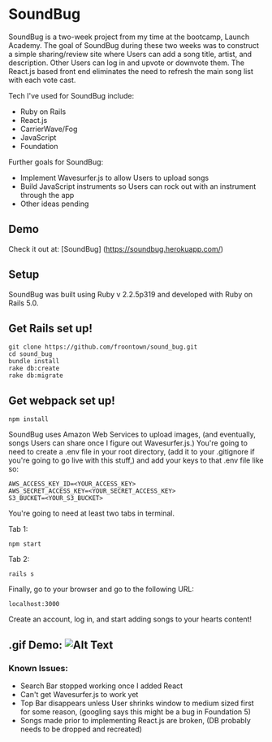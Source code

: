 # SoundBug

SoundBug is a two-week project from my time at the bootcamp, Launch Academy. The goal of SoundBug during these two weeks was to construct a simple sharing/review site where Users can add a song title, artist, and description. Other Users can log in and upvote or downvote them. The React.js based front end eliminates the need to refresh the main song list with each vote cast.

Tech I've used for SoundBug include:

* Ruby on Rails
* React.js
* CarrierWave/Fog
* JavaScript
* Foundation

Further goals for SoundBug:

* Implement Wavesurfer.js to allow Users to upload songs
* Build JavaScript instruments so Users can rock out with an instrument through the app
* Other ideas pending

## Demo

Check it out at: [SoundBug] (https://soundbug.herokuapp.com/)

## Setup

SoundBug was built using Ruby v 2.2.5p319 and developed with Ruby on Rails 5.0.

## Get Rails set up!

```
git clone https://github.com/froontown/sound_bug.git
cd sound_bug
bundle install
rake db:create
rake db:migrate
```

## Get webpack set up!

```
npm install
```

SoundBug uses Amazon Web Services to upload images, (and eventually, songs Users can share once I figure out Wavesurfer.js.) You're going to need to create a .env file in your root directory, (add it to your .gitignore if you're going to go live with this stuff,) and add your keys to that .env file like so:

```
AWS_ACCESS_KEY_ID=<YOUR_ACCESS_KEY>
AWS_SECRET_ACCESS_KEY=<YOUR_SECRET_ACCESS_KEY>
S3_BUCKET=<YOUR_S3_BUCKET>
```

You're going to need at least two tabs in terminal.

Tab 1:

```
npm start
```

Tab 2:

```
rails s
```

Finally, go to your browser and go to the following URL:
```
localhost:3000
```

Create an account, log in, and start adding songs to your hearts content!

## .gif Demo: ![Alt Text](app/assets/images/SoundBug.gif)


### Known Issues:

* Search Bar stopped working once I added React
* Can't get Wavesurfer.js to work yet
* Top Bar disappears unless User shrinks window to medium sized first for some reason, (googling says this might be a bug in Foundation 5)
* Songs made prior to implementing React.js are broken, (DB probably needs to be dropped and recreated)
